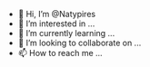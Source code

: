 - 👋 Hi, I’m @Natypires
- 👀 I’m interested in ...
- 🌱 I’m currently learning ...
- 💞️ I’m looking to collaborate on ...
- 📫 How to reach me ...

<!---
Natypires/Natypires is a ✨ special ✨ repository because its `README.md` (this file) appears on your GitHub profile.
You can click the Preview link to take a look at your changes.
--->
